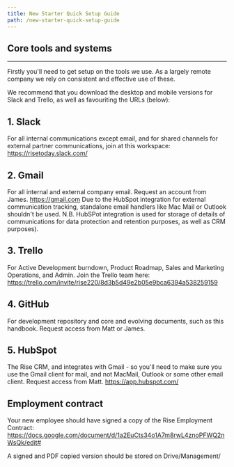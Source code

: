 ```yaml
---
title: New Starter Quick Setup Guide
path: /new-starter-quick-setup-guide
---
```



## Core tools and systems
---

Firstly you'll need to get setup on the tools we use. As a largely remote company we rely on consistent and effective use of these.

We recommend that you download the desktop and mobile versions for Slack and Trello, as well as favouriting the URLs (below):

**1. Slack**
---
For all internal communications except email, and for shared channels for external partner communications, join at this workspace: https://risetoday.slack.com/

**2. Gmail**
---
For all internal and external company email. Request an account from James. https://gmail.com
Due to the HubSpot integration for external communication tracking, standalone email handlers like Mac Mail or Outlook shouldn't be used.
N.B. HubSPot integration is used for storage of details of communications for data protection and retention purposes, as well as CRM purposes).

**3. Trello**
---
For Active Development burndown, Product Roadmap, Sales and Marketing Operations, and Admin. Join the Trello team here: https://trello.com/invite/rise220/8d3b5d49e2b05e9bca6394a538259159

**4. GitHub**
---
For development repository and core and evolving documents, such as this handbook. Request access from Matt or James.

**5. HubSpot**
---
The Rise CRM, and integrates with Gmail - so you'll need to make sure you use the Gmail client for mail, and not MacMail, Outlook or some other email client. Request access from Matt. https://app.hubspot.com/

**Employment contract**
---

Your new employee should have signed a copy of the Rise Employment Contract:
https://docs.google.com/document/d/1a2EuCts34o1A7m8rwL4znoPFWQ2nWsQk/edit#

A signed and PDF copied version should be stored on Drive/Management/


